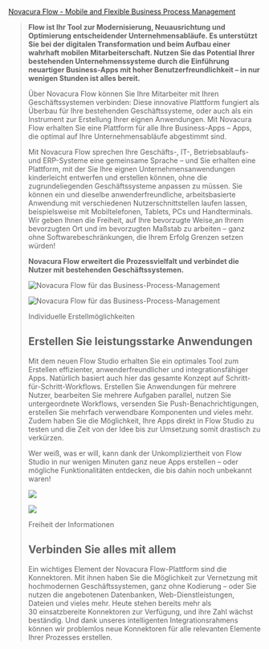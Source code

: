 [Novacura Flow - Mobile and Flexible Business Process Management](https://www.novacura.com/de/novacura-flow/)

> **Flow ist Ihr Tool zur Modernisierung, Neuausrichtung und Optimierung entscheidender Unternehmensabläufe. Es unterstützt Sie bei der digitalen Transformation und beim Aufbau einer wahrhaft mobilen Mitarbeiterschaft. Nutzen Sie das Potential Ihrer bestehenden Unternehmenssysteme durch die Einführung neuartiger Business-Apps mit hoher Benutzerfreundlichkeit – in nur wenigen Stunden ist alles bereit.**
> 
> Über Novacura Flow können Sie Ihre Mitarbeiter mit Ihren Geschäftssystemen verbinden: Diese innovative Plattform fungiert als Überbau für Ihre bestehenden Geschäftssysteme, oder auch als ein Instrument zur Erstellung Ihrer eignen Anwendungen. Mit Novacura Flow erhalten Sie eine Plattform für alle Ihre Business-Apps – Apps, die optimal auf Ihre Unternehmensabläufe abgestimmt sind.
> 
> Mit Novacura Flow sprechen Ihre Geschäfts-, IT-, Betriebsablaufs- und ERP-Systeme eine gemeinsame Sprache – und Sie erhalten eine Plattform, mit der Sie Ihre eignen Unternehmensanwendungen kinderleicht entwerfen und erstellen können, ohne die zugrundeliegenden Geschäftssysteme anpassen zu müssen. Sie können ein und dieselbe anwenderfreundliche, arbeitsbasierte Anwendung mit verschiedenen Nutzerschnittstellen laufen lassen, beispielsweise mit Mobiltelefonen, Tablets, PCs und Handterminals. Wir geben Ihnen die Freiheit, auf Ihre bevorzugte Weise,an Ihrem bevorzugten Ort und im bevorzugten Maßstab zu arbeiten – ganz ohne Softwarebeschränkungen, die Ihrem Erfolg Grenzen setzen würden!
> 
> **Novacura Flow erweitert die Prozessvielfalt und verbindet die Nutzer mit bestehenden Geschäftssystemen.**
> 
> ![Novacura Flow für das Business-Process-Management](https://www.novacura.com/wp-content/uploads/2017/11/flow-layers-en.jpg "flow-layers-en")
> 
> ![Novacura Flow für das Business-Process-Management](https://www.novacura.com/wp-content/uploads/2017/11/flow-layers-en.jpg "flow-layers-en")
> 
> Individuelle Erstellmöglichkeiten
> 
> ## Erstellen Sie leistungsstarke Anwendungen
> 
> Mit dem neuen Flow Studio erhalten Sie ein optimales Tool zum Erstellen effizienter, anwenderfreundlicher und integrationsfähiger Apps. Natürlich basiert auch hier das gesamte Konzept auf Schritt-für-Schritt-Workflows. Erstellen Sie Anwendungen für mehrere Nutzer, bearbeiten Sie mehrere Aufgaben parallel, nutzen Sie untergeordnete Workflows, versenden Sie Push-Benachrichtigungen, erstellen Sie mehrfach verwendbare Komponenten und vieles mehr. Zudem haben Sie die Möglichkeit, Ihre Apps direkt in Flow Studio zu testen und die Zeit von der Idee bis zur Umsetzung somit drastisch zu verkürzen.
> 
> Wer weiß, was er will, kann dank der Unkompliziertheit von Flow Studio in nur wenigen Minuten ganz neue Apps erstellen – oder mögliche Funktionalitäten entdecken, die bis dahin noch unbekannt waren!
> 
> ![](https://www.novacura.com/wp-content/uploads/2017/11/NovacuraManufacturing10.jpg)
> 
> ![](https://www.novacura.com/wp-content/uploads/2017/11/NovacuraManufacturing10.jpg)
> 
> Freiheit der Informationen
> 
> ## Verbinden Sie alles mit allem
> 
> Ein wichtiges Element der Novacura Flow-Plattform sind die Konnektoren. Mit ihnen haben Sie die Möglichkeit zur Vernetzung mit hochmodernen Geschäftssystemen, ganz ohne Kodierung – oder Sie nutzen die angebotenen Datenbanken, Web-Dienstleistungen, Dateien und vieles mehr. Heute stehen bereits mehr als 30 einsatzbereite Konnektoren zur Verfügung, und ihre Zahl wächst beständig. Und dank unseres intelligenten Integrationsrahmens können wir problemlos neue Konnektoren für alle relevanten Elemente Ihrer Prozesses erstellen.
